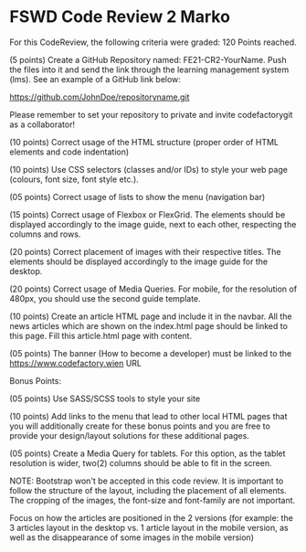 # FSWD Code Review 2 Marko
 
For this CodeReview, the following criteria were graded: 120 Points reached.

(5 points) Create a GitHub Repository named: FE21-CR2-YourName. Push the files into it and send the link through the learning management system (lms). See an example of a GitHub link below:

https://github.com/JohnDoe/repositoryname.git

Please remember to set your repository to private and invite codefactorygit as a collaborator!

(10 points) Correct usage of the HTML structure (proper order of HTML elements and code indentation)

(10 points) Use CSS selectors (classes and/or IDs) to style your web page (colours, font size, font style etc.).

(05 points) Correct usage of lists to show the menu (navigation bar)

(15 points) Correct usage of Flexbox or FlexGrid. The elements should be displayed accordingly to the image guide, next to each other, respecting the columns and rows.

(20 points) Correct placement of images with their respective titles. The elements should be displayed accordingly to the image guide for the desktop.

(20 points) Correct usage of Media Queries. For mobile, for the resolution of 480px, you should use the second guide template.

(10 points) Create an article HTML page and include it in the navbar. All the news articles which are shown on the index.html page should be linked to this page. Fill this article.html page with content.

(05 points) The banner (How to become a developer) must be linked to the https://www.codefactory.wien URL

Bonus Points:

(05 points) Use SASS/SCSS tools to style your site

(10 points) Add links to the menu that lead to other local HTML pages that you will additionally create for these bonus points and you are free to provide your design/layout solutions for these additional pages.

(05 points) Create a Media Query for tablets. For this option, as the tablet resolution is wider, two(2) columns should be able to fit in the screen.

NOTE: Bootstrap won't be accepted in this code review. It is important to follow the structure of the layout, including the placement of all elements. The cropping of the images, the font-size and font-family are not important.

Focus on how the articles are positioned in the 2 versions (for example: the 3 articles layout in the desktop vs. 1 article layout in the mobile version, as well as the disappearance of some images in the mobile version)
